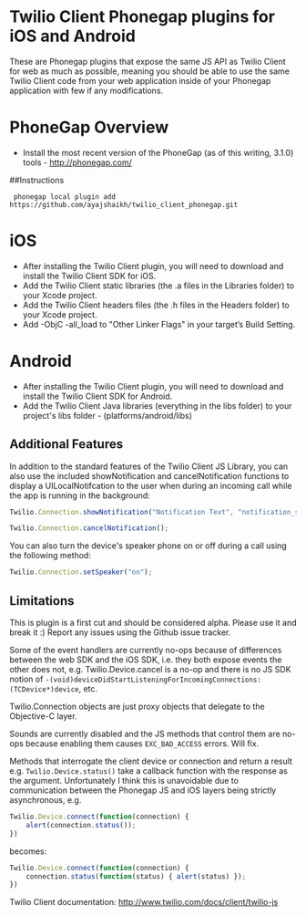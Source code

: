 # Twilio Client Phonegap plugins for iOS and Android

These are Phonegap plugins that expose the same JS API as Twilio Client for web as much as possible, meaning you should be able to use the same Twilio Client code from your web application inside of your Phonegap application with few if any modifications. 

# PhoneGap Overview

- Install the most recent version of the PhoneGap (as of this writing, 3.1.0) tools  - http://phonegap.com/ 

##Instructions

```
 phonegap local plugin add https://github.com/ayajshaikh/twilio_client_phonegap.git

```

# iOS

- After installing the Twilio Client plugin, you will need to download and install the Twilio Client SDK for iOS.
- Add the Twilio Client static libraries (the .a files in the Libraries folder) to your Xcode project.
- Add the Twilio Client headers files (the .h files in the Headers folder) to your Xcode project.
- Add -ObjC -all_load to "Other Linker Flags" in your target’s Build Setting.

# Android

- After installing the Twilio Client plugin, you will need to download and install the Twilio Client SDK for Android.
- Add the Twilio Client Java libraries (everything in the libs folder) to your project's libs folder - (platforms/android/libs)

## Additional Features

In addition to the standard features of the Twilio Client JS Library, you can also use the included showNotification and cancelNotification functions to display a UILocalNotifcation to the user when during an incoming call while the app is running in the background:

```javascript
Twilio.Connection.showNotification("Notification Text", "notification_sound.wav");
```

```javascript
Twilio.Connection.cancelNotification();
```

You can also turn the device's speaker phone on or off during a call using the following method:

```javascript
Twilio.Connection.setSpeaker("on");
```

## Limitations

This is plugin is a first cut and should be considered alpha. Please use it and break it :) Report any issues using the Github issue tracker.

Some of the event handlers are currently no-ops because of differences between the web SDK and the iOS SDK, i.e. they both expose events the other does not, e.g. Twilio.Device.cancel is a no-op and there is no JS SDK notion of `-(void)deviceDidStartListeningForIncomingConnections:(TCDevice*)device`, etc. 

Twilio.Connection objects are just proxy objects that delegate to the Objective-C layer.

Sounds are currently disabled and the JS methods that control them are no-ops because enabling them causes `EXC_BAD_ACCESS` errors. Will fix.

Methods that interrogate the client device or connection and return a result e.g. `Twilio.Device.status()` take a callback function with the response as the argument. Unfortunately I think this is unavoidable due to communication between the Phonegap JS and iOS layers being strictly asynchronous, e.g.

```javascript
Twilio.Device.connect(function(connection) {
    alert(connection.status());
})
```

becomes:

```javascript
Twilio.Device.connect(function(connection) {
    connection.status(function(status) { alert(status) });
})
```

Twilio Client documentation: http://www.twilio.com/docs/client/twilio-js

